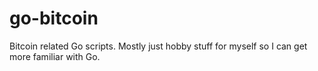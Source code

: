 # go-bitcoin
Bitcoin related Go scripts. Mostly just hobby stuff for myself so I can get more familiar with Go.
